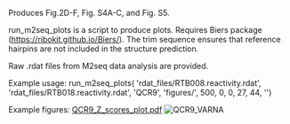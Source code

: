 Produces Fig.2D-F, Fig. S4A-C, and Fig. S5.

run_m2seq_plots is a script to produce plots. Requires Biers package (https://ribokit.github.io/Biers/). The trim sequence ensures that reference hairpins are not included in the structure prediction.

Raw .rdat files from M2seq data analysis are provided.

Example usage: run_m2seq_plots( 'rdat_files/RTB008.reactivity.rdat', 'rdat_files/RTB018.reactivity.rdat', 'QCR9', 'figures/', 500, 0, 0, 27, 44, '')

Example figures: 
[QCR9_Z_scores_plot.pdf](https://github.com/ramyarangan/DMS_intron_analysis/files/9147028/QCR9_Z_scores_plot.pdf)
![QCR9_VARNA](https://user-images.githubusercontent.com/2606810/179911899-d1469674-0e81-42d4-bca8-a739b8ca7421.png)
